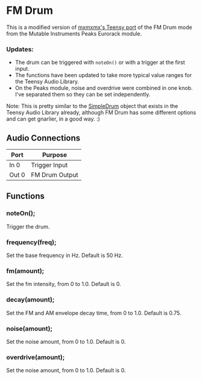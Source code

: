 # FM Drum

This is a modified version of [mxmxmx's Teensy port](https://github.com/mxmxmx/minitrash/blob/master/soft/libraries/Audio/synth_fm_drum.cpp) of the FM Drum mode from the Mutable Instruments Peaks Eurorack module.

### Updates:
* The drum can be triggered with ``noteOn()`` or with a trigger at the first input. 
* The functions have been updated to take more typical value ranges for the Teensy Audio Library.
* On the Peaks module, noise and overdrive were combined in one knob. I've separated them so they can be set independently.

Note: This is pretty similar to the [SimpleDrum](https://www.pjrc.com/teensy/gui/?info=AudioSynthSimpleDrum) object that exists in the Teensy Audio Library already, although FM Drum has some different options and can get gnarlier, in a good way. :)

## Audio Connections

| Port  | Purpose |
| ----- | ------- |
| In 0  | Trigger Input  |
| Out 0  | FM Drum Output  |

## Functions

### **noteOn()**;
Trigger the drum.

### **frequency**(freq);
Set the base frequency in Hz. Default is 50 Hz.

### **fm**(amount);
Set the fm intensity, from 0 to 1.0. Default is 0.

### **decay**(amount);
Set the FM and AM envelope decay time, from 0 to 1.0.  Default is 0.75.

### **noise**(amount);
Set the noise amount, from 0 to 1.0. Default is 0.

### **overdrive**(amount);
Set the noise amount, from 0 to 1.0. Default is 0.
